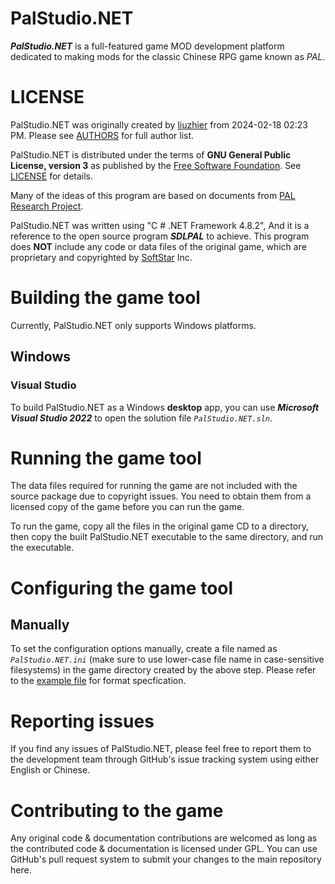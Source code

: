 PalStudio.NET
======

***PalStudio.NET*** is a full-featured game MOD development platform dedicated to making mods for the classic Chinese RPG game known as *PAL*.


LICENSE
=======

PalStudio.NET was originally created by [liuzhier](https://github.com/liuzhier/) from 2024-02-18 02:23 PM.
Please see [AUTHORS](AUTHORS) for full author list.

PalStudio.NET is distributed under the terms of **GNU General Public License, version 3** as published by the [Free Software Foundation](http://www.fsf.org/). See [LICENSE](LICENSE) for details.

Many of the ideas of this program are based on documents from [PAL Research Project](https://github.com/palxex/palresearch).

PalStudio.NET was written using "C # .NET Framework 4.8.2", And it is a reference to the open source program ***SDLPAL*** to achieve.
This program does **NOT** include any code or data files of the original game, which are proprietary and copyrighted by [SoftStar](http://www.softstar.com.tw/) Inc.


Building the game tool
=================

Currently, PalStudio.NET only supports Windows platforms.

Windows
-------

### Visual Studio

To build PalStudio.NET as a Windows **desktop** app, you can use ***Microsoft Visual Studio 2022*** to open the solution file *`PalStudio.NET.sln`*.


Running the game tool
================

The data files required for running the game are not included with the source package due to copyright issues.  You need to obtain them from a licensed copy of the game before you can run the game.

To run the game, copy all the files in the original game CD to a directory, then copy the built PalStudio.NET executable to the same directory, and run the executable.


Configuring the game tool
====================

Manually
--------
To set the configuration options manually, create a file named as *`PalStudio.NET.ini`* (make sure to use lower-case file name in case-sensitive filesystems) in the game directory created by the above step. Please refer to the [example file](PalStudio.NET.ini.example) for format specfication.


Reporting issues
================

If you find any issues of PalStudio.NET, please feel free to report them to the development team through GitHub's issue tracking system using either English or Chinese.


Contributing to the game
========================

Any original code & documentation contributions are welcomed as long as the contributed code & documentation is licensed under GPL. You can use GitHub's pull request system to submit your changes to the main repository here. 
